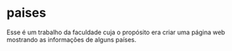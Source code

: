 # paises

Esse é um trabalho da faculdade cuja o propósito era criar uma página web mostrando as informações de alguns países.
